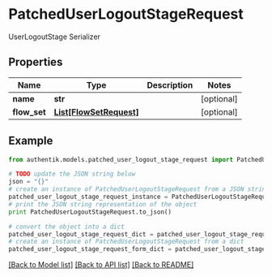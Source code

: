 # PatchedUserLogoutStageRequest

UserLogoutStage Serializer

## Properties
Name | Type | Description | Notes
------------ | ------------- | ------------- | -------------
**name** | **str** |  | [optional] 
**flow_set** | [**List[FlowSetRequest]**](FlowSetRequest.md) |  | [optional] 

## Example

```python
from authentik.models.patched_user_logout_stage_request import PatchedUserLogoutStageRequest

# TODO update the JSON string below
json = "{}"
# create an instance of PatchedUserLogoutStageRequest from a JSON string
patched_user_logout_stage_request_instance = PatchedUserLogoutStageRequest.from_json(json)
# print the JSON string representation of the object
print PatchedUserLogoutStageRequest.to_json()

# convert the object into a dict
patched_user_logout_stage_request_dict = patched_user_logout_stage_request_instance.to_dict()
# create an instance of PatchedUserLogoutStageRequest from a dict
patched_user_logout_stage_request_form_dict = patched_user_logout_stage_request.from_dict(patched_user_logout_stage_request_dict)
```
[[Back to Model list]](../README.md#documentation-for-models) [[Back to API list]](../README.md#documentation-for-api-endpoints) [[Back to README]](../README.md)


